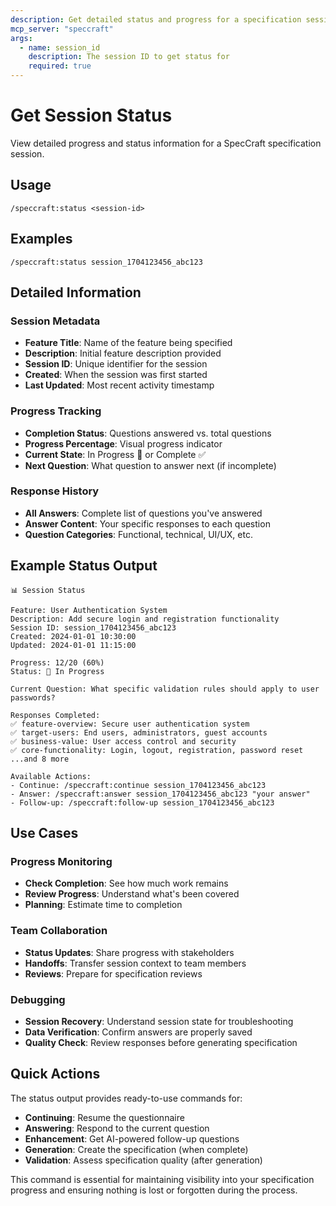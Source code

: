 ```yaml
---
description: Get detailed status and progress for a specification session
mcp_server: "speccraft"
args:
  - name: session_id
    description: The session ID to get status for
    required: true
---
```


# Get Session Status

View detailed progress and status information for a SpecCraft specification session.

## Usage

```
/speccraft:status <session-id>
```

## Examples

```
/speccraft:status session_1704123456_abc123
```

## Detailed Information

### Session Metadata
- **Feature Title**: Name of the feature being specified
- **Description**: Initial feature description provided
- **Session ID**: Unique identifier for the session
- **Created**: When the session was first started
- **Last Updated**: Most recent activity timestamp

### Progress Tracking
- **Completion Status**: Questions answered vs. total questions
- **Progress Percentage**: Visual progress indicator
- **Current State**: In Progress 📝 or Complete ✅
- **Next Question**: What question to answer next (if incomplete)

### Response History
- **All Answers**: Complete list of questions you've answered
- **Answer Content**: Your specific responses to each question
- **Question Categories**: Functional, technical, UI/UX, etc.

## Example Status Output

```
📊 Session Status

Feature: User Authentication System
Description: Add secure login and registration functionality
Session ID: session_1704123456_abc123
Created: 2024-01-01 10:30:00
Updated: 2024-01-01 11:15:00

Progress: 12/20 (60%)
Status: 📝 In Progress

Current Question: What specific validation rules should apply to user passwords?

Responses Completed:
✅ feature-overview: Secure user authentication system
✅ target-users: End users, administrators, guest accounts
✅ business-value: User access control and security
✅ core-functionality: Login, logout, registration, password reset
...and 8 more

Available Actions:
- Continue: /speccraft:continue session_1704123456_abc123
- Answer: /speccraft:answer session_1704123456_abc123 "your answer"
- Follow-up: /speccraft:follow-up session_1704123456_abc123
```

## Use Cases

### Progress Monitoring
- **Check Completion**: See how much work remains
- **Review Progress**: Understand what's been covered
- **Planning**: Estimate time to completion

### Team Collaboration
- **Status Updates**: Share progress with stakeholders
- **Handoffs**: Transfer session context to team members
- **Reviews**: Prepare for specification reviews

### Debugging
- **Session Recovery**: Understand session state for troubleshooting
- **Data Verification**: Confirm answers are properly saved
- **Quality Check**: Review responses before generating specification

## Quick Actions

The status output provides ready-to-use commands for:
- **Continuing**: Resume the questionnaire
- **Answering**: Respond to the current question
- **Enhancement**: Get AI-powered follow-up questions
- **Generation**: Create the specification (when complete)
- **Validation**: Assess specification quality (after generation)

This command is essential for maintaining visibility into your specification progress and ensuring nothing is lost or forgotten during the process.